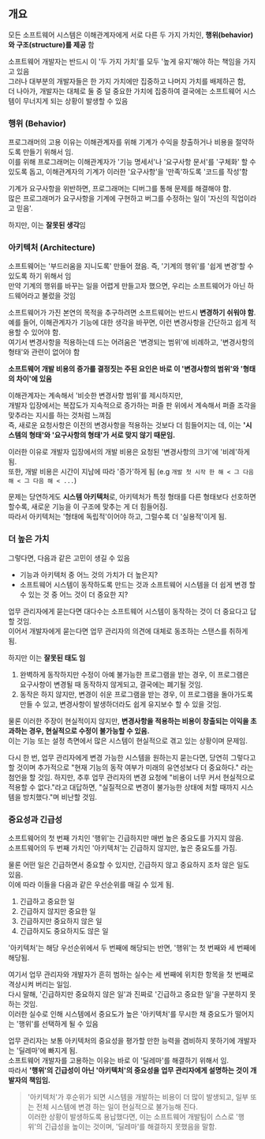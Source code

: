 ## 개요

모든 소프트웨어 시스템은 이해관계자에게 서로 다른 두 가지 가치인, **행위(behavior)와 구조(structure)를 제공** 함

소프트웨어 개발자는 반드시 이 '두 가지 가치'를 모두 '높게 유지'해야 하는 책임을 가지고 있음  
그러나 대부분의 개발자들은 한 가지 가치에만 집중하고 나머지 가치를 배제하곤 함,   
더 나아가, 개발자는 대체로 둘 중 덜 중요한 가치에 집중하여 결국에는 소프트웨어 시스템이 무너지게 되는 상황이 발생할 수 있음

### 행위 (Behavior)

프로그래머의 고용 이유는 이해관계자를 위해 기계가 수익을 창출하거나 비용을 절약하도록 만들기 위해서 임.  
이를 위해 프로그래머는 이해관계자가 '기능 명세서'나 '요구사항 문서'를 '구체화' 할 수 있도록 돕고, 
이해관계자의 기계가 이러한 '요구사항'을 '만족'하도록 '코드를 작성'함

기계가 요구사항을 위반하면, 프로그래머는 디버그를 통해 문제를 해결해야 함.  
많은 프로그래머가 요구사항을 기계에 구현하고 버그를 수정하는 일이 '자신의 직업이라고 믿음'. 

하지만, 이는 **잘못된 생각**임

### 아키텍처 (Architecture)

소프트웨어는 '부드러움을 지니도록' 만들어 졌음. 즉, '기계의 행위'를 '쉽게 변경'할 수 있도록 하기 위해서 임  
만약 기계의 행위를 바꾸는 일을 어렵게 만들고자 했으면, 우리는 소프트웨어가 아닌 하드웨어라고 불렀을 것임

소프트웨어가 가진 본연의 목적을 추구하려면 소프트웨어는 반드시 **변경하기 쉬워야 함**.  
예를 들어, 이해관계자가 기능에 대한 생각을 바꾸면, 이런 변경사항을 간단하고 쉽게 적용할 수 있어야 함.  
여기서 변경사항을 적용하는데 드는 어려움은 '변경되는 범위'에 비례하고, '변경사항의 형태'와 관련이 없어야 함

**소프트웨어 개발 비용의 증가를 결정짓는 주된 요인은 바로 이 '변경사항의 범위'와 '형태의 차이'에 있음**

이해관계자는 계속해서 '비슷한 변경사항 범위'를 제시하지만,   
개발자 입장에서는 복잡도가 지속적으로 증가하는 퍼즐 판 위에서 계속해서 퍼즐 조각을 맞추라는 지시를 하는 것처럼 느껴짐  
즉, 새로운 요청사항은 이전의 변경사항을 적용하는 것보다 더 힘들어지는 데, 이는 **'시스템의 형태'와 '요구사항의 형태'가 서로 맞지 않기 때문임.**

이러한 이유로 개발자 입장에서의 개발 비용은 요청된 '변경사항의 크기'에 '비례'하게 됨.  
또한, 개발 비용은 시간이 지남에 따라 '증가'하게 됨 (e.g `개발 첫 시작 한 해 < 그 다음 해 < 그 다음 해 < ...`)

문제는 당연하게도 **시스템 아키텍처**로, 아키텍처가 특정 형태를 다른 형태보다 선호하면 할수록, 새로운 기능을 이 구조에 맞추는 게 더 힘들어짐.  
따라서 아키텍처는 '형태에 독립적'이어야 하고, 그럴수록 더 '실용적'이게 됨.

### 더 높은 가치

그렇다면, 다음과 같은 고민이 생길 수 있음

- 기능과 아키텍처 중 어느 것의 가치가 더 높은지? 
- 소프트웨어 시스템이 동작하도록 만드는 것과 소프트웨어 시스템을 더 쉽게 변경 할 수 있는 것 중 어느 것이 더 중요한 지?

업무 관리자에게 묻는다면 대다수는 소프트웨어 시스템이 동작하는 것이 더 중요다고 답할 것임.  
이어서 개발자에게 묻는다면 업무 관리자의 의견에 대체로 동조하는 스탠스를 취하게 됨.   

하지만 이는 **잘못된 태도 임**

1. 완벽하게 동작하지만 수정이 아예 불가능한 프로그램을 받는 경우, 이 프로그램은 요구사항이 변경될 때 동작하지 않게되고, 결국에는 폐기될 것임.
2. 동작은 하지 않지만, 변경이 쉬운 프로그램을 받는 경우, 이 프로그램을 돌아가도록 만들 수 있고, 변경사항이 발생하더라도 쉽게 유지보수 할 수 있을 것임.

물론 이러한 주장이 현실적이지 않지만, **변경사항을 적용하는 비용이 창출되는 이익을 초과하는 경우, 현실적으로 수정이 불가능할 수 있음.**  
이는 기능 또는 설정 측면에서 많은 시스템이 현실적으로 겪고 있는 상황이며 문제임.

다시 한 번, 업무 관리자에게 변경 가능한 시스템을 원하는지 묻는다면, 당연히 그렇다고 할 것이며 추가적으로 "현재 기능의 동작 여부가 미래의 유연성보다 더 중요하다." 라는 첨언을 할 것임.
하지만, 추후 업무 관리자의 변경 요청에 "비용이 너무 커서 현실적으로 적용할 수 없다."라고 대답하면, "실질적으로 변경이 불가능한 상태에 처할 때까지 시스템을 방치했다."며 비난할 것임.

### 중요성과 긴급성

소프트웨어의 첫 번째 가치인 '행위'는 긴급하지만 매번 높은 중요도를 가지지 않음.  
소프트웨어의 두 번째 가치인 '아키텍처'는 긴급하지 않지만, 높은 중요도를 가짐.

물론 어떤 일은 긴급하면서 중요할 수 있지만, 긴급하지 않고 중요하지 조차 않은 일도 있음.  
이에 따라 이들을 다음과 같은 우선순위를 매길 수 있게 됨.

1. 긴급하고 중요한 일
2. 긴급하지 않지만 중요한 일
3. 긴급하지만 중요하지 않은 일
4. 긴급하지도 중요하지도 않은 일

'아키텍처'는 해당 우선순위에서 두 번째에 해당되는 반면, '행위'는 첫 번째와 세 번째에 해당됨.

여기서 업무 관리자와 개발자가 흔히 범하는 실수는 세 번째에 위치한 항목을 첫 번째로 격상시켜 버리는 일임.  
다시 말해, '긴급하지만 중요하지 않은 일'과 진짜로 '긴급하고 중요한 일'을 구분하지 못하는 것임.  
이러한 실수로 인해 시스템에서 중요도가 높은 '아키텍처'를 무시한 채 중요도가 떨어지는 '행위'를 선택하게 될 수 있음

업무 관리자는 보통 아키텍처의 중요성을 평가할 만한 능력을 겸비하지 못하기에 개발자는 '딜레마'에 빠지게 됨.  
소프트웨어 개발자를 고용하는 이유는 바로 이 '딜레마'를 해결하기 위해서 임.  
따라서 **'행위'의 긴급성이 아닌 '아키텍처'의 중요성을 업무 관리자에게 설명하는 것이 개발자의 책임임.**

> '아키텍처'가 후순위가 되면 시스템을 개발하는 비용이 더 많이 발생되고, 일부 또는 전체 시스템에 변경 하는 일이 현실적으로 불가능해 진다.  
> 이러한 상황이 발생하도록 용납했다면, 이는 소프트웨어 개발팀이 스스로 '행위'의 긴급성을 높이는 것이며, '딜레마'를 해결하지 못했음을 말함.